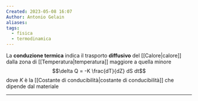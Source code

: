 ```yaml
---
Created: 2023-05-08 16:07
Author: Antonio Gelain
aliases: 
tags:
  - fisica
  - termodinamica
---
```


La **conduzione termica** indica il trasporto **diffusivo** del [[Calore|calore]] dalla zona di [[Temperatura|temperatura]] maggiore a quella minore
$$\delta Q = -K \frac{dT}{dZ} dS dt$$
dove $K$ è la [[Costante di conducibilità|costante di conducibilità]] che dipende dal materiale

---

